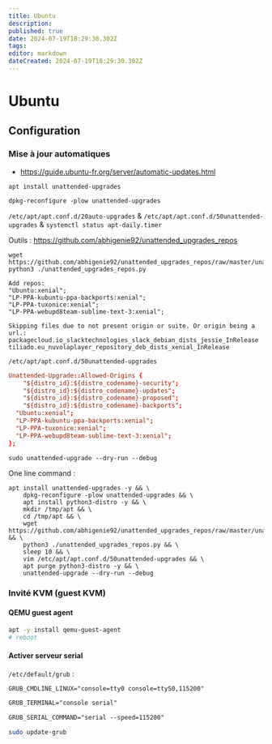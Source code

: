 ```yaml
---
title: Ubuntu
description: 
published: true
date: 2024-07-19T18:29:30.302Z
tags: 
editor: markdown
dateCreated: 2024-07-19T18:29:30.302Z
---
```


# Ubuntu

## Configuration

### Mise à jour automatiques

- <https://guide.ubuntu-fr.org/server/automatic-updates.html> 

```shell
apt install unattended-upgrades

dpkg-reconfigure -plow unattended-upgrades
```

`/etc/apt/apt.conf.d/20auto-upgrades` & `/etc/apt/apt.conf.d/50unattended-upgrades` & `systemctl status apt-daily.timer`

Outils : <https://github.com/abhigenie92/unattended_upgrades_repos>

```shell
wget https://github.com/abhigenie92/unattended_upgrades_repos/raw/master/unattended_upgrades_repos.py
python3 ./unattended_upgrades_repos.py
```

```
Add repos:
"Ubuntu:xenial";
"LP-PPA-kubuntu-ppa-backports:xenial";
"LP-PPA-tuxonice:xenial";
"LP-PPA-webupd8team-sublime-text-3:xenial";

Skipping files due to not present origin or suite. Or origin being a url.:
packagecloud.io_slacktechnologies_slack_debian_dists_jessie_InRelease
tiliado.eu_nuvolaplayer_repository_deb_dists_xenial_InRelease
```

`/etc/apt/apt.conf.d/50unattended-upgrades`

```conf
Unattended-Upgrade::Allowed-Origins {
	"${distro_id}:${distro_codename}-security";
	"${distro_id}:${distro_codename}-updates";
	"${distro_id}:${distro_codename}-proposed";
	"${distro_id}:${distro_codename}-backports";
  "Ubuntu:xenial";
  "LP-PPA-kubuntu-ppa-backports:xenial";
  "LP-PPA-tuxonice:xenial";
  "LP-PPA-webupd8team-sublime-text-3:xenial";
};
```

```shell
sudo unattended-upgrade --dry-run --debug
```

One line command :

```shell
apt install unattended-upgrades -y && \
	dpkg-reconfigure -plow unattended-upgrades && \
	apt install python3-distro -y && \
	mkdir /tmp/apt && \
	cd /tmp/apt && \
	wget https://github.com/abhigenie92/unattended_upgrades_repos/raw/master/unattended_upgrades_repos.py && \
	python3 ./unattended_upgrades_repos.py && \
	sleep 10 && \
	vim /etc/apt/apt.conf.d/50unattended-upgrades && \
	apt purge python3-distro -y && \
	unattended-upgrade --dry-run --debug
```

### Invité KVM (guest KVM)

#### QEMU guest agent

```bash
apt -y install qemu-guest-agent
# reboot
```

#### Activer serveur serial

`/etc/default/grub` :

```txt
GRUB_CMDLINE_LINUX="console=tty0 console=ttyS0,115200"

GRUB_TERMINAL="console serial"

GRUB_SERIAL_COMMAND="serial --speed=115200"
```

```bash
sudo update-grub
```
